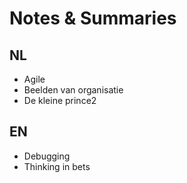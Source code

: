 # Notes & Summaries

## NL
- Agile
- Beelden van organisatie 
- De kleine prince2 


## EN
- Debugging
- Thinking in bets
